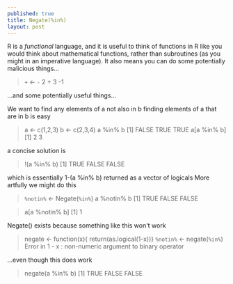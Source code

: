 ```yaml
---
published: true
title: Negate(%in%)
layout: post
---
```


R is a *functional* language, and it is useful to think of functions in R like you would think about mathematical functions, rather than subroutines (as you might in an imperative language). It also means you can do some potentially malicious things...

> `+` <- `-`
> 2 + 3
-1

...and some potentially useful things...

We want to find any elements of a not also in b
finding elements of a that are in b is easy
> a <- c(1,2,3)
> b <- c(2,3,4)
> a %in% b
[1] FALSE  TRUE  TRUE
> a[a %in% b]
[1] 2 3


a concise solution is
> !(a %in% b)
[1]  TRUE FALSE FALSE

which is essentially 1-(a %in% b) returned as a vector of logicals
More artfully we might do this 

> `%notin%` <- Negate(`%in%`)
> a %notin% b
[1]  TRUE FALSE FALSE

> a[a %notin% b]
[1] 1

Negate() exists because something like this won't work
> negate <- function(x){ return(as.logical(1-x))}
> `%notin%` <- negate(`%in%`)
Error in 1 - x : non-numeric argument to binary operator



...even though this does work
> negate(a %in% b)
[1]  TRUE FALSE FALSE



